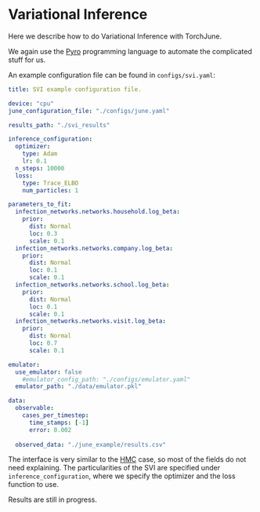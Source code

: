# Variational Inference

Here we describe how to do Variational Inference with TorchJune.

We again use the [Pyro](http://pyro.ai/) programming language to automate the complicated stuff for us.

An example configuration file can be found in `configs/svi.yaml`:

```yaml
title: SVI example configuration file.

device: "cpu"
june_configuration_file: "./configs/june.yaml"

results_path: "./svi_results"

inference_configuration:
  optimizer:
    type: Adam
    lr: 0.1
  n_steps: 10000
  loss:
    type: Trace_ELBO
    num_particles: 1

parameters_to_fit:
  infection_networks.networks.household.log_beta:
    prior:
      dist: Normal
      loc: 0.3
      scale: 0.1
  infection_networks.networks.company.log_beta:
    prior:
      dist: Normal
      loc: 0.1
      scale: 0.1
  infection_networks.networks.school.log_beta:
    prior:
      dist: Normal
      loc: 0.1
      scale: 0.1
  infection_networks.networks.visit.log_beta:
    prior:
      dist: Normal
      loc: 0.7
      scale: 0.1

emulator:
  use_emulator: false 
    #emulator_config_path: "./configs/emulator.yaml"
  emulator_path: "./data/emulator.pkl"

data:
  observable: 
    cases_per_timestep:
      time_stamps: [-1]
      error: 0.002
    
  observed_data: "./june_example/results.csv"
```

The interface is very similar to the [HMC]("./hmc.md") case, so most of the fields do not need explaining. The particularities of the SVI are specified under `inference_configuration`, where we specify the optimizer and the loss function to use.

Results are still in progress.
